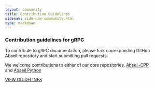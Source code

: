 ```yaml
---
layout: community
title: Contribution Guidelines
sidenav: side-nav-community.html
type: markdown
---
```


### Contribution guidelines for gRPC

To contribute to gRPC documentation, please fork corresponding GitHub Abseil
repository and start submitting pull requests.

We welcome contributions to either of our core repositories.
<a href="https://github.com/abseil/abseil-cpp/" target="_blank">Abseil-CPP</a>
and <a href="https://github.com/abseil/abseil-py" target="_blank">Abseil Python</a>

<a href="https://github.com/abseil/abseil-cpp/blob/master/CONTRIBUTING.md" target="_blank">VIEW GUIDELINES</a>

